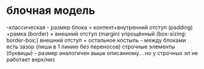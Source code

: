 # блочная модель
-классическая - размер блока = контент+внутренний отступ (padding) +рамка (border) + внешний отступ (margin)
упрощённый (box-sizing: border-box;) внешний отступ + остальное
костыль - между блоками есть зазор (пиши в 1 линию без переносов)
строчные элементы (буквицы) - размер аналогичен выше описанному... но у строчных эл не работает верх/низ
